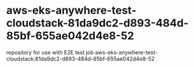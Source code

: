# aws-eks-anywhere-test-cloudstack-81da9dc2-d893-484d-85bf-655ae042d4e8-52
repository for use with E2E test job aws-eks-anywhere-test-cloudstack:81da9dc2-d893-484d-85bf-655ae042d4e8-52
